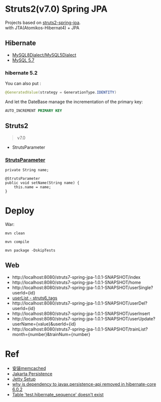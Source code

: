 Struts2(v7.0) Spring JPA
===============
Projects based on [struts2-spring-jpa](https://github.com/xiaobin80/struts2-spring-jpa).    
  with JTA(Atomikos-Hibernat4) + JPA


## Hibernate
- [MySQL8Dialect/MySQL5Dialect](https://stackoverflow.com/a/77871219)
- [MySQL 5.7](https://github.com/spring-projects/spring-boot/issues/39959)

### hibernate 5.2
You can also put :
```java
@GeneratedValue(strategy = GenerationType.IDENTITY)
```
And let the DateBase manage the incrementation of the primary key:
```sql
AUTO_INCREMENT PRIMARY KEY
```

## Struts2
> v7.0

- StrutsParameter

### [StrutsParameter](https://developer.atlassian.com/server/confluence/struts-module/#defining-request-parameters)
```
private String name;

@StrutsParameter
public void setName(String name) {
    this.name = name;
}
```


# Deploy
War:    
```
mvn clean
```
```
mvn compile
```
```
mvn package -DskipTests
```

## Web
* http://localhost:8080/struts7-spring-jpa-1.0.1-SNAPSHOT/index    
* http://localhost:8080/struts7-spring-jpa-1.0.1-SNAPSHOT/home    
* http://localhost:8080/struts7-spring-jpa-1.0.1-SNAPSHOT/userSingle?userId={id}    
* [userList - struts6_tags](http://localhost:8080/struts7-spring-jpa-1.0.1-SNAPSHOT/userList)    
* http://localhost:8080/struts7-spring-jpa-1.0.1-SNAPSHOT/userDel?userId={id}    
* http://localhost:8080/struts7-spring-jpa-1.0.1-SNAPSHOT/userInsert    
* http://localhost:8080/struts7-spring-jpa-1.0.1-SNAPSHOT/userUpdate?userName={value}&userId={id}    
* http://localhost:8080/struts7-spring-jpa-1.0.1-SNAPSHOT/trainList?month={number}&trainNum={number}    



# Ref
- [安装memcached](https://tdtc-hrb.github.io/csdn/post/ops_memcached_ubuntu/)
- [Jakarta Persistence](https://docs.jboss.org/hibernate/orm/6.0/migration-guide/migration-guide.html#_jakarta_persistence)
- [Jetty Setup](https://happycoding.io/tutorials/java-server/jetty-setup)
- [why is dependency to javax.persistence-api removed in hibernate-core 6.0.2](https://stackoverflow.com/questions/72475572/why-is-dependency-to-javax-persistence-api-removed-in-hibernate-core-6-0-2)
- [Table 'test.hibernate_sequence' doesn't exist](https://stackoverflow.com/a/36086793)
